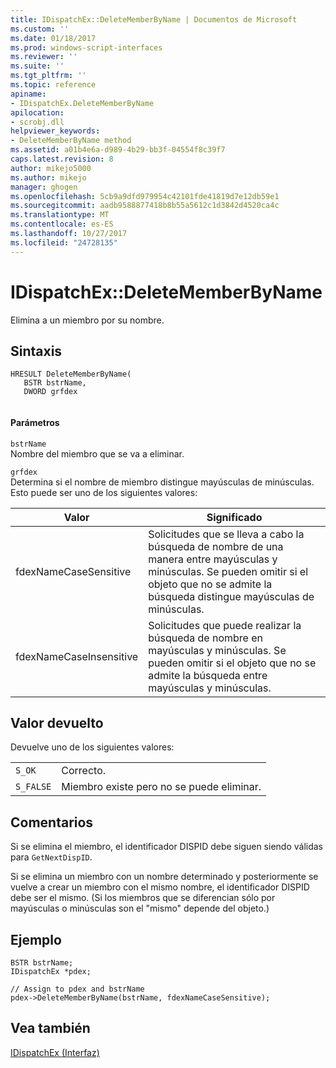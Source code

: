 ```yaml
---
title: IDispatchEx::DeleteMemberByName | Documentos de Microsoft
ms.custom: ''
ms.date: 01/18/2017
ms.prod: windows-script-interfaces
ms.reviewer: ''
ms.suite: ''
ms.tgt_pltfrm: ''
ms.topic: reference
apiname:
- IDispatchEx.DeleteMemberByName
apilocation:
- scrobj.dll
helpviewer_keywords:
- DeleteMemberByName method
ms.assetid: a01b4e6a-d989-4b29-bb3f-04554f8c39f7
caps.latest.revision: 8
author: mikejo5000
ms.author: mikejo
manager: ghogen
ms.openlocfilehash: 5cb9a9dfd979954c42101fde41819d7e12db59e1
ms.sourcegitcommit: aadb9588877418b8b55a5612c1d3842d4520ca4c
ms.translationtype: MT
ms.contentlocale: es-ES
ms.lasthandoff: 10/27/2017
ms.locfileid: "24728135"
---
```

# <a name="idispatchexdeletememberbyname"></a>IDispatchEx::DeleteMemberByName
Elimina a un miembro por su nombre.  
  
## <a name="syntax"></a>Sintaxis  
  
```  
HRESULT DeleteMemberByName(  
   BSTR bstrName,  
   DWORD grfdex  
  
```  
  
#### <a name="parameters"></a>Parámetros  
 `bstrName`  
 Nombre del miembro que se va a eliminar.  
  
 `grfdex`  
 Determina si el nombre de miembro distingue mayúsculas de minúsculas. Esto puede ser uno de los siguientes valores:  
  
|Valor|Significado|  
|-----------|-------------|  
|fdexNameCaseSensitive|Solicitudes que se lleva a cabo la búsqueda de nombre de una manera entre mayúsculas y minúsculas. Se pueden omitir si el objeto que no se admite la búsqueda distingue mayúsculas de minúsculas.|  
|fdexNameCaseInsensitive|Solicitudes que puede realizar la búsqueda de nombre en mayúsculas y minúsculas. Se pueden omitir si el objeto que no se admite la búsqueda entre mayúsculas y minúsculas.|  
  
## <a name="return-value"></a>Valor devuelto  
 Devuelve uno de los siguientes valores:  
  
|||  
|-|-|  
|`S_OK`|Correcto.|  
|`S_FALSE`|Miembro existe pero no se puede eliminar.|  
  
## <a name="remarks"></a>Comentarios  
 Si se elimina el miembro, el identificador DISPID debe siguen siendo válidas para `GetNextDispID`.  
  
 Si se elimina un miembro con un nombre determinado y posteriormente se vuelve a crear un miembro con el mismo nombre, el identificador DISPID debe ser el mismo. (Si los miembros que se diferencian sólo por mayúsculas o minúsculas son el "mismo" depende del objeto.)  
  
## <a name="example"></a>Ejemplo  
  
```  
BSTR bstrName;  
IDispatchEx *pdex;  
  
// Assign to pdex and bstrName  
pdex->DeleteMemberByName(bstrName, fdexNameCaseSensitive);  
```  
  
## <a name="see-also"></a>Vea también  
 [IDispatchEx (Interfaz)](../../winscript/reference/idispatchex-interface.md)